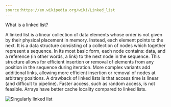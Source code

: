 ```yaml
---
source:https://en.wikipedia.org/wiki/Linked_list
---
```

What is a linked list?
<!--question-->
A linked list is a linear collection of data elements whose order is not given by their physical placement in memory. Instead, each element points to the next. It is a data structure consisting of a collection of nodes which together represent a sequence. In its most basic form, each node contains: data, and a reference (in other words, a link) to the next node in the sequence. This structure allows for efficient insertion or removal of elements from any position in the sequence during iteration. More complex variants add additional links, allowing more efficient insertion or removal of nodes at arbitrary positions. A drawback of linked lists is that access time is linear (and difficult to pipeline). Faster access, such as random access, is not feasible. Arrays have better cache locality compared to linked lists.

![Singularly linked list](images/Singly-linked-list.svg/816px-Singly-linked-list.svg.png)
